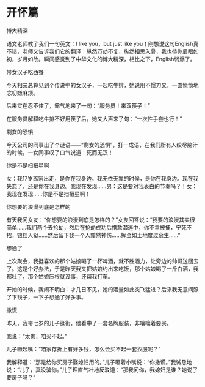 # 开怀篇

博大精深 

语文老师教了我们一句英文：I like you，but just like you！刚想说这句English真不错，老师又告诉我们它的翻译：纵然万劫不复，纵然相思入骨，我也待你眉眼如初，岁月如故。瞬间感觉到了中华文化的博大精深，相比之下，English弱爆了。 

带女汉子吃西餐 

今天相亲总算见到个传说中的女汉子，一起吃牛排，她说用不惯刀叉，一直愤愤地念叨嫌麻烦。 

后来实在忍不住了，霸气地来了一句：“服务员！来双筷子！” 

在服务员解释吃牛排不好用筷子后，她又大声来了句：“一次性手套也行！” 

剩女的恐惧 

今天公司的同事出了个谜语——“剩女的恐惧”，打一成语，在我们所有人绞尽脑汁的时候，一女同事叹了口气说道：死而无汉！ 

你是不是扫把星啊 

女：我17岁离家出走，是你在我身边。我无依无靠的时候，是你在我身边。现在我失恋了，还是你在我身边。我现在发现……男：这是要对我表白的节奏吗？！女：我现在发现……你是不是扫把星啊！ 

你想要的浪漫到底是怎样的 

有天我问女友：“你想要的浪漫到底是怎样的？”女友回答说：“我要的浪漫其实很简单……我们两个去抢劫，然后在抢劫成功后携款潜逃中，你不幸被捕，宁死不招，锒铛入狱……然后留下我一个人黯然神伤……挥金如土地度过余生……” 

想通了 

上次聚会，我挺喜欢的那个姑娘喝了一杯啤酒，就不胜酒力，让旁边的帅哥送回去了。这是个好办法，于是昨天我又把姑娘约出来吃饭，那个姑娘喝了一斤白酒，我都吐了，那个姑娘压根就没事，还帮我打车。 

开始的时候，我闹不明白：才几日不见，她的酒量如此突飞猛进？后来我无意间照了下镜子，一下子想通了好多事。 

撒谎 

昨天，我带七岁的儿子逛街，他看中了一套名牌服装，非嚷嚷着要买。 

我说：“太贵，咱买不起。” 

儿子噘起嘴：“咱家存折上有好多钱，怎么会买不起一套衣服呢？” 

我解释道：“那是给你买房子娶媳妇用的。”儿子嘟着小嘴说：“你撒谎。”我诚恳地说：“儿子，真没骗你。”儿子理直气壮地反驳道：“那我问你，我媳妇是谁？她说了要房子吗？”